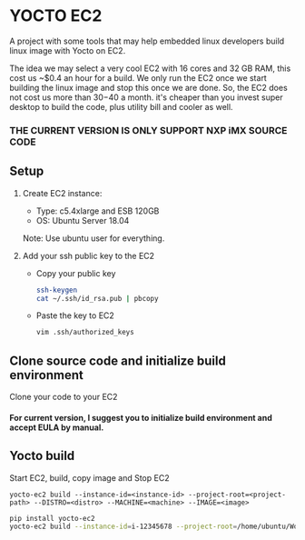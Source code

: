 # YOCTO EC2

A project with some tools that may help embedded linux developers build linux image with Yocto on EC2.

The idea we may select a very cool EC2 with 16 cores and 32 GB RAM, this cost us ~$0.4 an hour for a build. We only run the EC2 once we start building the linux image and stop this once we are done. So, the EC2 does not cost us more than $30-$40 a month. it's cheaper than you invest super desktop to build the code, plus utility bill and cooler as well.

### THE CURRENT VERSION IS ONLY SUPPORT NXP iMX SOURCE CODE

## Setup

1. Create EC2 instance:

    - Type: c5.4xlarge and ESB 120GB
    - OS: Ubuntu Server 18.04

    Note: Use ubuntu user for everything.

2. Add your ssh public key to the EC2

    - Copy your public key
        ```bash
        ssh-keygen
        cat ~/.ssh/id_rsa.pub | pbcopy
        ```
    - Paste the key to EC2
        ```bash
        vim .ssh/authorized_keys
        ```

## Clone source code and initialize build environment

Clone your code to your EC2

#### For current version, I suggest you to initialize build environment and accept EULA by manual.

## Yocto build

Start EC2, build, copy image and Stop EC2

`yocto-ec2 build --instance-id=<instance-id> --project-root=<project-path> --DISTRO=<distro> --MACHINE=<machine> --IMAGE=<image>`

```bash
pip install yocto-ec2
yocto-ec2 build --instance-id=i-12345678 --project-root=/home/ubuntu/Workspace/iMX6ULEVK/ --DISTRO=fsl-imx-fb --MACHINE=imx6ulevk --IMAGE=core-image-base
```
